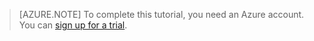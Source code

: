 > [AZURE.NOTE]
> To complete this tutorial, you need an Azure account. You can <a href="/pricing/1rmb-trial" target="_blank">sign up for a trial</a>.
